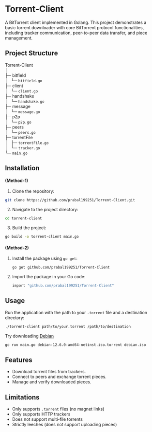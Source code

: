 # Torrent-Client

A BitTorrent client implemented in Golang. This project demonstrates a basic torrent downloader with core BitTorrent protocol functionalities, including tracker communication, peer-to-peer data transfer, and piece management.

## Project Structure

Torrent-Client  
│    
├─ bitfield  
│   ` `└─ `bitfield.go`  
├─ client  
│   ` `└─ `client.go`  
├─ handshake  
│   ` `└─ `handshake.go`    
├─ message  
│   ` `└─ `message.go`  
├─ p2p  
│   ` `└─ `p2p.go`  
├─ peers  
│   ` `└─ `peers.go`  
├─ torrentFile  
│   ` `├─ `torrentFile.go`  
│   ` `└─ `tracker.go`  
└─ `main.go`

## Installation

#### (Method-1)
1. Clone the repository:
```bash
git clone https://github.com/prabal199251/Torrent-Client.git
```

2. Navigate to the project directory:
```bash
cd torrent-client
```

3. Build the project:
```bash
go build -o torrent-client main.go
```

#### (Method-2)

1. Install the package using `go get`:
   ```bash
   go get github.com/prabal199251/Torrent-Client
   ```

2. Import the package in your Go code:
    ```bash
    import "github.com/prabal199251/Torrent-Client"
    ```

## Usage

Run the application with the path to your `.torrent` file and a destination directory:

```bash
./torrent-client path/to/your.torrent /path/to/destination
```

Try downloading [Debian](https://cdimage.debian.org/debian-cd/current/amd64/bt-cd/#indexlist)

```bash
go run main.go debian-12.6.0-amd64-netinst.iso.torrent debian.iso
```

## Features
* Download torrent files from trackers.
* Connect to peers and exchange torrent pieces.
* Manage and verify downloaded pieces.


## Limitations
* Only supports `.torrent` files (no magnet links)
* Only supports HTTP trackers
* Does not support multi-file torrents
* Strictly leeches (does not support uploading pieces)

